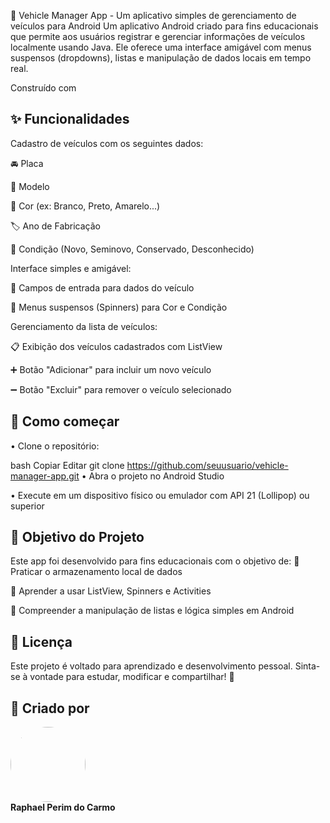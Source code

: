 🚗 Vehicle Manager App - Um aplicativo simples de gerenciamento de veículos para Android
Um aplicativo Android criado para fins educacionais que permite aos usuários registrar e gerenciar informações de veículos localmente usando Java. Ele oferece uma interface amigável com menus suspensos (dropdowns), listas e manipulação de dados locais em tempo real.

Construído com






<h2> ✨ Funcionalidades </h2>
Cadastro de veículos com os seguintes dados:

🚘 Placa

🚗 Modelo

🎨 Cor (ex: Branco, Preto, Amarelo...)

🏷️ Ano de Fabricação

🔧 Condição (Novo, Seminovo, Conservado, Desconhecido)

Interface simples e amigável:

📝 Campos de entrada para dados do veículo

🔄 Menus suspensos (Spinners) para Cor e Condição

Gerenciamento da lista de veículos:

📋 Exibição dos veículos cadastrados com ListView

➕ Botão "Adicionar" para incluir um novo veículo

➖ Botão "Excluir" para remover o veículo selecionado

<h2> 🚀 Como começar </h2>
• Clone o repositório:

bash
Copiar
Editar
git clone https://github.com/seuusuario/vehicle-manager-app.git
• Abra o projeto no Android Studio

• Execute em um dispositivo físico ou emulador com API 21 (Lollipop) ou superior

<h2> 🎯 Objetivo do Projeto </h2> Este app foi desenvolvido para fins educacionais com o objetivo de:
💾 Praticar o armazenamento local de dados

📑 Aprender a usar ListView, Spinners e Activities

🧩 Compreender a manipulação de listas e lógica simples em Android

<h2> 📝 Licença </h2> Este projeto é voltado para aprendizado e desenvolvimento pessoal. Sinta-se à vontade para estudar, modificar e compartilhar! 🚀 <h2> 👤 Criado por </h2> <img src="https://github.com/RaphaelPCarmo.png" width="120" style="border-radius: 50%"><br> <strong>Raphael Perim do Carmo</strong>
